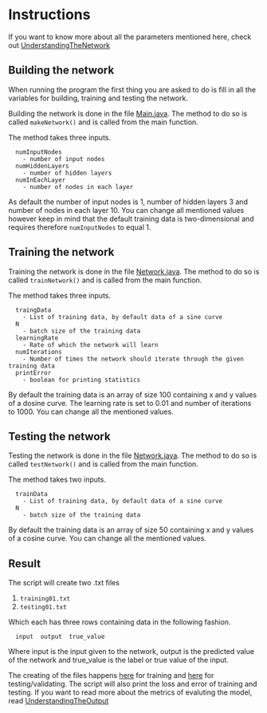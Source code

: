 # Instructions

If you want to know more about all the parameters mentioned here, check out [UnderstandingTheNetwork](https://github.com/alintulu/NNMaven/blob/master/documentation/UnderstandingTheNetwork.md)

## Building the network

When running the program the first thing you are asked to do is fill in all the variables for building, training and testing the network.

Building the network is done in the file [Main.java](https://github.com/alintulu/NNMaven/blob/master/src/main/java/neuralnetwork/neuralnetworkmaven/Neuralnetwork/Main.java). The method to do so is called `makeNetwork()` and is called from the main function.

The method takes three inputs.

```
  numInputNodes 
    - number of input nodes
  numHiddenLayers 
    - number of hidden layers
  numInEachLayer
    - number of nodes in each layer
```
  
As default the number of input nodes is 1, number of hidden layers 3 and number of nodes in each layer 10. You can change all mentioned values however keep in mind that the default training data is two-dimensional and requires therefore `numInputNodes` to equal 1.

## Training the network

Training the network is done in the file [Network.java](https://github.com/alintulu/NNMaven/blob/master/src/main/java/neuralnetwork/neuralnetworkmaven/Neuralnetwork/Network.java). The method to do so is called `trainNetwork()` and is called from the main function.

The method takes three inputs.

```
  traingData
    - List of training data, by default data of a sine curve
  N
    - batch size of the training data
  learningRate
    - Rate of which the network will learn
  numIterations
    - Number of times the network should iterate through the given training data
  printError
    - boolean for printing statistics
```

By default the training data is an array of size 100 containing x and y values of a dosine curve. The learning rate is set to 0.01 and number of iterations to 1000. You can change all the mentioned values.

## Testing the network

Testing the network is done in the file [Network.java](https://github.com/alintulu/NeuralNetwork/blob/master/src/Neuralnetwork/Network.java). The method to do so is called `testNetwork()` and is called from the main function.

The method takes two inputs.

```
  trainData
    - List of training data, by default data of a sine curve
  N
    - batch size of the training data
```

By default the training data is an array of size 50 containing x and y values of a cosine curve. You can change all the mentioned values.

## Result 

The script will create two .txt files

  1. `training01.txt`
  2. `testing01.txt`
  
 Which each has three rows containing data in the following fashion.
 
```
  input  output  true_value
```

Where input is the input given to the network, output is the predicted value of the network and true_value is the label or true value of the input.

The creating of the files happens [here](https://github.com/alintulu/NNMaven/blob/master/src/main/java/neuralnetwork/neuralnetworkmaven/Neuralnetwork/Network.java#L121) for training and [here](https://github.com/alintulu/NNMaven/blob/master/src/main/java/neuralnetwork/neuralnetworkmaven/Neuralnetwork/Network.java#L167) for testing/validating. The script will also print the loss and error of training and testing. If you want to read more about the metrics of evaluting the model, read [UnderstandingTheOutput](https://github.com/alintulu/NNMaven/blob/master/documentation/UnderstandingTheOutput.md)  
